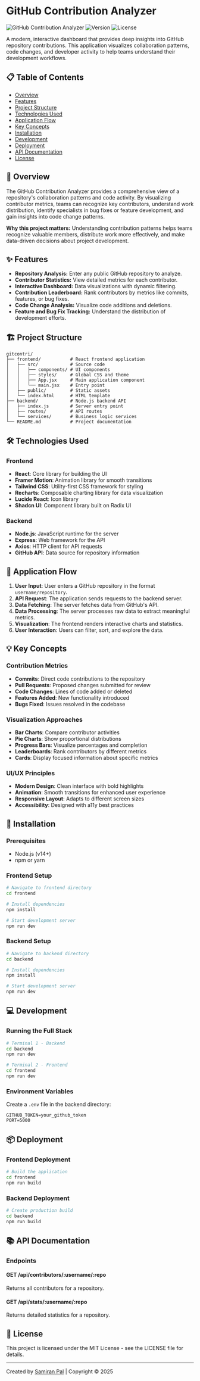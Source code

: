 # GitHub Contribution Analyzer

![GitHub Contribution Analyzer](https://img.shields.io/badge/GitHub-Contribution%20Analyzer-blue)
![Version](https://img.shields.io/badge/version-1.0.0-green)
![License](https://img.shields.io/badge/license-MIT-blue)

A modern, interactive dashboard that provides deep insights into GitHub repository contributions. This application visualizes collaboration patterns, code changes, and developer activity to help teams understand their development workflows.

## 📋 Table of Contents

- [Overview](#overview)
- [Features](#features)
- [Project Structure](#project-structure)
- [Technologies Used](#technologies-used)
- [Application Flow](#application-flow)
- [Key Concepts](#key-concepts)
- [Installation](#installation)
- [Development](#development)
- [Deployment](#deployment)
- [API Documentation](#api-documentation)
- [License](#license)

## 🔭 Overview

The GitHub Contribution Analyzer provides a comprehensive view of a repository's collaboration patterns and code activity. By visualizing contributor metrics, teams can recognize key contributors, understand work distribution, identify specialists in bug fixes or feature development, and gain insights into code change patterns.

**Why this project matters:** Understanding contribution patterns helps teams recognize valuable members, distribute work more effectively, and make data-driven decisions about project development.

## ✨ Features

- **Repository Analysis:** Enter any public GitHub repository to analyze.
- **Contributor Statistics:** View detailed metrics for each contributor.
- **Interactive Dashboard:** Data visualizations with dynamic filtering.
- **Contribution Leaderboard:** Rank contributors by metrics like commits, features, or bug fixes.
- **Code Change Analysis:** Visualize code additions and deletions.
- **Feature and Bug Fix Tracking:** Understand the distribution of development efforts.

## 🏗️ Project Structure

```
gitcontri/
├── frontend/           # React frontend application
│   ├── src/            # Source code
│   │   ├── components/ # UI components
│   │   ├── styles/     # Global CSS and theme
│   │   ├── App.jsx     # Main application component
│   │   └── main.jsx    # Entry point
│   ├── public/         # Static assets
│   └── index.html      # HTML template
├── backend/            # Node.js backend API
│   ├── index.js        # Server entry point
│   ├── routes/         # API routes
│   └── services/       # Business logic services
└── README.md           # Project documentation
```

## 🛠️ Technologies Used

### Frontend
- **React**: Core library for building the UI
- **Framer Motion**: Animation library for smooth transitions
- **Tailwind CSS**: Utility-first CSS framework for styling
- **Recharts**: Composable charting library for data visualization
- **Lucide React**: Icon library
- **Shadcn UI**: Component library built on Radix UI

### Backend
- **Node.js**: JavaScript runtime for the server
- **Express**: Web framework for the API
- **Axios**: HTTP client for API requests
- **GitHub API**: Data source for repository information

## 🔄 Application Flow

1. **User Input**: User enters a GitHub repository in the format `username/repository`.
2. **API Request**: The application sends requests to the backend server.
3. **Data Fetching**: The server fetches data from GitHub's API.
4. **Data Processing**: The server processes raw data to extract meaningful metrics.
5. **Visualization**: The frontend renders interactive charts and statistics.
6. **User Interaction**: Users can filter, sort, and explore the data.

## 💡 Key Concepts

### Contribution Metrics
- **Commits**: Direct code contributions to the repository
- **Pull Requests**: Proposed changes submitted for review
- **Code Changes**: Lines of code added or deleted
- **Features Added**: New functionality introduced
- **Bugs Fixed**: Issues resolved in the codebase

### Visualization Approaches
- **Bar Charts**: Compare contributor activities
- **Pie Charts**: Show proportional distributions
- **Progress Bars**: Visualize percentages and completion
- **Leaderboards**: Rank contributors by different metrics
- **Cards**: Display focused information about specific metrics

### UI/UX Principles
- **Modern Design**: Clean interface with bold highlights
- **Animation**: Smooth transitions for enhanced user experience
- **Responsive Layout**: Adapts to different screen sizes
- **Accessibility**: Designed with a11y best practices

## 🚀 Installation

### Prerequisites
- Node.js (v14+)
- npm or yarn

### Frontend Setup
```bash
# Navigate to frontend directory
cd frontend

# Install dependencies
npm install

# Start development server
npm run dev
```

### Backend Setup
```bash
# Navigate to backend directory
cd backend

# Install dependencies
npm install

# Start development server
npm run dev
```

## 💻 Development

### Running the Full Stack
```bash
# Terminal 1 - Backend
cd backend
npm run dev

# Terminal 2 - Frontend
cd frontend
npm run dev
```

### Environment Variables
Create a `.env` file in the backend directory:
```
GITHUB_TOKEN=your_github_token
PORT=5000
```

## 📦 Deployment

### Frontend Deployment
```bash
# Build the application
cd frontend
npm run build
```

### Backend Deployment
```bash
# Create production build
cd backend
npm run build
```

## 📚 API Documentation

### Endpoints

#### GET /api/contributors/:username/:repo
Returns all contributors for a repository.

#### GET /api/stats/:username/:repo
Returns detailed statistics for a repository.

## 📄 License

This project is licensed under the MIT License - see the LICENSE file for details.

---

Created by [Samiran Pal](https://github.com/samiranpal2004) | Copyright © 2025
